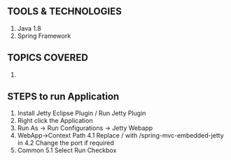 ## TOOLS & TECHNOLOGIES
  1. Java 1.8
  2. Spring Framework

## TOPICS COVERED
  1. 
  
## STEPS to run Application
1. Install Jetty Eclipse Plugin / Run Jetty Plugin
2. Right click the Application
3. Run As -> Run Configurations -> Jetty Webapp
4. WebApp->Context Path
  4.1 Replace / with /spring-mvc-embedded-jetty in 
  4.2 Change the port if required
5. Common
  5.1 Select Run Checkbox
